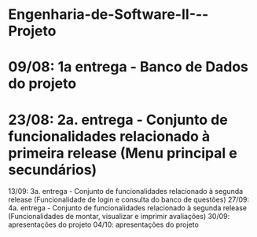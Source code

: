 # Engenharia-de-Software-II---Projeto

# 09/08: 1a entrega - Banco de Dados do projeto
# 23/08: 2a. entrega - Conjunto de funcionalidades relacionado à primeira release (Menu principal e secundários)
13/09: 3a. entrega - Conjunto de funcionalidades relacionado à segunda release (Funcionalidade de login e consulta do banco de questões)
27/09: 4a. entrega - Conjunto de funcionalidades relacionado à segunda release (Funcionalidades de montar, visualizar e imprimir avaliações)
30/09: apresentações do projeto
04/10: apresentações do projeto
